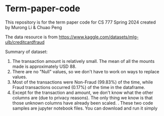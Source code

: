 # Term-paper-code
This repository is for the term paper code for CS 777 Spring 2024 created by Murong Li &amp; Chuao Peng

The data resource is from https://www.kaggle.com/datasets/mlg-ulb/creditcardfraud

Summary of dataset:
1. The transaction amount is relatively small. The mean of all the mounts made is approximately USD 88.
2. There are no "Null" values, so we don't have to work on ways to replace values.
3. Most of the transactions were Non-Fraud (99.83%) of the time, while Fraud transactions occurred (0.17%) of the time in the dataframe.
4. Except for the transaction and amount, we don't know what the other columns are (due to privacy reasons). The only thing we know is that those unknown columns have already been scaled.
.
These two code samples are jupyter notebook files. You can download and run it simply

